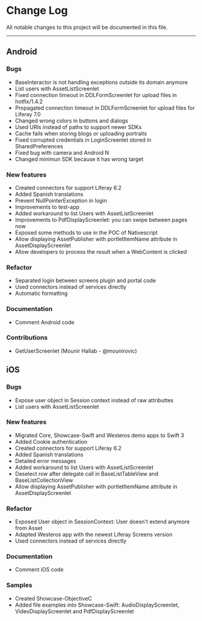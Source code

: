 # Change Log
All notable changes to this project will be documented in this file.

---

<!-- Possible categories for the changes: Bugs, New features, Refactor, Documentation, Samples, Deprecated, Contributions -->
## Android

### Bugs

* BaseInteractor is not handling exceptions outside its domain anymore
* List users with AssetListScreenlet
* Fixed connection timeout in DDLFormScreenlet for upload files in hotfix/1.4.2
* Propagated connection timeout in DDLFormScreenlet for upload files for Liferay 7.0
* Changed wrong colors in buttons and dialogs
* Used URIs instead of paths to support newer SDKs
* Cache fails when storing blogs or uploading portraits
* Fixed corrupted credentials in LoginScreenlet stored in SharedPreferences
* Fixed bug with camera and Android N
* Changed minimun SDK because it has wrong target

### New features
* Created connectors for support Liferay 6.2
* Added Spanish translations
* Prevent NullPointerException in login
* Improvements to test-app
* Added workaround to list Users with AssetListScreenlet
* Improvements to PdfDisplayScreenlet: you can swipe between pages now
* Exposed some methods to use in the POC of Nativescript
* Allow displaying AssetPublisher with portletItemName attribute in AssetDisplayScreenlet
* Allow developers to process the result when a WebContent is clicked

### Refactor
* Separated login between screens plugin and portal code
* Used connectors instead of services directly
* Automatic formatting

### Documentation
* Comment Android code

### Contributions
* GetUserScreenlet (Mounir Hallab - @mounirovic)


## iOS

### Bugs
* Expose user object in Session context instead of raw attributtes
* List users with AssetListScreenlet

### New features
* Migrated Core, Showcase-Swift and Westeros demo apps to Swift 3
* Added Cookie authentication
* Created connectors for support Liferay 6.2
* Added Spanish translations
* Detailed error messages
* Added workaround to list Users with AssetListScreenlet
* Deselect row after delegate call in BaseListTableView and BaseListCollectionView
* Allow displaying AssetPublisher with portletItemName attribute in AssetDisplayScreenlet

### Refactor
* Exposed User object in SessionContext: User doesn't extend anymore from Asset
* Adapted Westeros app with the newest Liferay Screens version
* Used connectors instead of services directly

### Documentation
* Comment iOS code

### Samples
* Created Showcase-ObjectiveC
* Added file examples into Showcase-Swift: AudioDisplayScreenlet, VideoDisplayScreenlet and PdfDisplayScreenlet